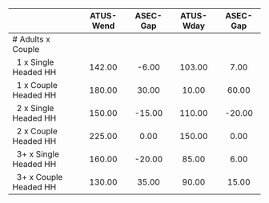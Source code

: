 
|                      |    ATUS-Wend |     ASEC-Gap |    ATUS-Wday |     ASEC-Gap |
| -------------------- | :----------: | :----------: | :----------: | :----------: |
| # Adults x Couple    |              |              |              |              |
| &nbsp;&nbsp;1 x Single Headed HH |       142.00 |        -6.00 |       103.00 |         7.00 |
| &nbsp;&nbsp;1 x Couple Headed HH |       180.00 |        30.00 |        10.00 |        60.00 |
| &nbsp;&nbsp;2 x Single Headed HH |       150.00 |       -15.00 |       110.00 |       -20.00 |
| &nbsp;&nbsp;2 x Couple Headed HH |       225.00 |         0.00 |       150.00 |         0.00 |
| &nbsp;&nbsp;3+ x Single Headed HH |       160.00 |       -20.00 |        85.00 |         6.00 |
| &nbsp;&nbsp;3+ x Couple Headed HH |       130.00 |        35.00 |        90.00 |        15.00 |

